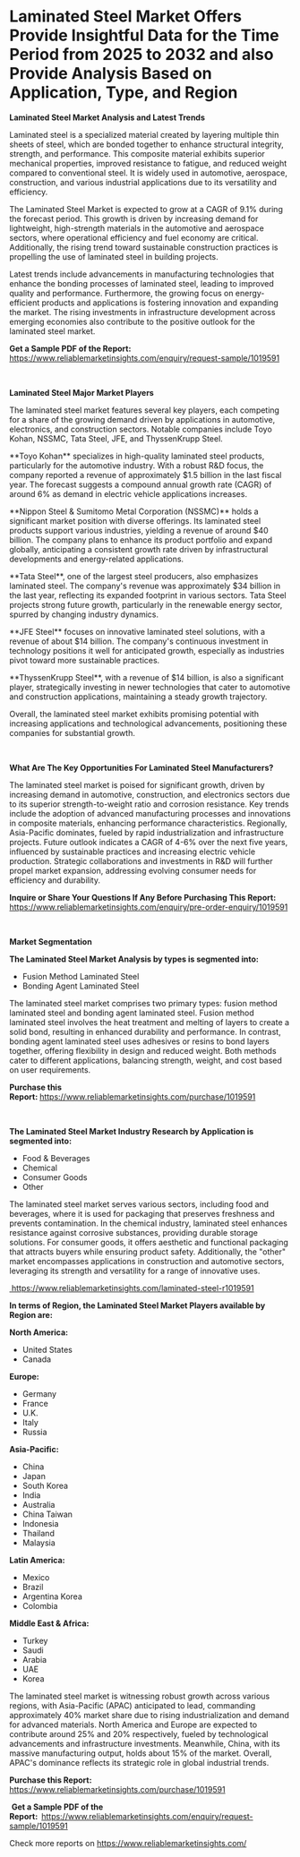 <p><h1>Laminated Steel Market Offers Provide Insightful Data for the Time Period from 2025 to 2032 and also Provide Analysis Based on Application, Type, and Region</h1></p><p><strong>Laminated Steel Market Analysis and Latest Trends</strong></p>
<p><p>Laminated steel is a specialized material created by layering multiple thin sheets of steel, which are bonded together to enhance structural integrity, strength, and performance. This composite material exhibits superior mechanical properties, improved resistance to fatigue, and reduced weight compared to conventional steel. It is widely used in automotive, aerospace, construction, and various industrial applications due to its versatility and efficiency.</p><p>The Laminated Steel Market is expected to grow at a CAGR of 9.1% during the forecast period. This growth is driven by increasing demand for lightweight, high-strength materials in the automotive and aerospace sectors, where operational efficiency and fuel economy are critical. Additionally, the rising trend toward sustainable construction practices is propelling the use of laminated steel in building projects.</p><p>Latest trends include advancements in manufacturing technologies that enhance the bonding processes of laminated steel, leading to improved quality and performance. Furthermore, the growing focus on energy-efficient products and applications is fostering innovation and expanding the market. The rising investments in infrastructure development across emerging economies also contribute to the positive outlook for the laminated steel market.</p></p>
<p><strong>Get a Sample PDF of the Report:&nbsp;</strong> <a href="https://www.reliablemarketinsights.com/enquiry/request-sample/1019591?utm_campaign=1512&utm_medium=2&utm_source=Github&utm_content=ia&utm_term=30012025&utm_id=laminated-steel">https://www.reliablemarketinsights.com/enquiry/request-sample/1019591</a></p>
<p>&nbsp;</p>
<p><strong>Laminated Steel Major Market Players</strong></p>
<p><p>The laminated steel market features several key players, each competing for a share of the growing demand driven by applications in automotive, electronics, and construction sectors. Notable companies include Toyo Kohan, NSSMC, Tata Steel, JFE, and ThyssenKrupp Steel.</p><p>**Toyo Kohan** specializes in high-quality laminated steel products, particularly for the automotive industry. With a robust R&D focus, the company reported a revenue of approximately $1.5 billion in the last fiscal year. The forecast suggests a compound annual growth rate (CAGR) of around 6% as demand in electric vehicle applications increases.</p><p>**Nippon Steel & Sumitomo Metal Corporation (NSSMC)** holds a significant market position with diverse offerings. Its laminated steel products support various industries, yielding a revenue of around $40 billion. The company plans to enhance its product portfolio and expand globally, anticipating a consistent growth rate driven by infrastructural developments and energy-related applications.</p><p>**Tata Steel**, one of the largest steel producers, also emphasizes laminated steel. The company's revenue was approximately $34 billion in the last year, reflecting its expanded footprint in various sectors. Tata Steel projects strong future growth, particularly in the renewable energy sector, spurred by changing industry dynamics.</p><p>**JFE Steel** focuses on innovative laminated steel solutions, with a revenue of about $14 billion. The company's continuous investment in technology positions it well for anticipated growth, especially as industries pivot toward more sustainable practices.</p><p>**ThyssenKrupp Steel**, with a revenue of $14 billion, is also a significant player, strategically investing in newer technologies that cater to automotive and construction applications, maintaining a steady growth trajectory.</p><p>Overall, the laminated steel market exhibits promising potential with increasing applications and technological advancements, positioning these companies for substantial growth.</p></p>
<p>&nbsp;</p>
<p><strong>What Are The Key Opportunities For Laminated Steel Manufacturers?</strong></p>
<p><p>The laminated steel market is poised for significant growth, driven by increasing demand in automotive, construction, and electronics sectors due to its superior strength-to-weight ratio and corrosion resistance. Key trends include the adoption of advanced manufacturing processes and innovations in composite materials, enhancing performance characteristics. Regionally, Asia-Pacific dominates, fueled by rapid industrialization and infrastructure projects. Future outlook indicates a CAGR of 4-6% over the next five years, influenced by sustainable practices and increasing electric vehicle production. Strategic collaborations and investments in R&D will further propel market expansion, addressing evolving consumer needs for efficiency and durability.</p></p>
<p><strong>Inquire or Share Your Questions If Any Before Purchasing This Report:</strong> <a href="https://www.reliablemarketinsights.com/enquiry/pre-order-enquiry/1019591?utm_campaign=1512&utm_medium=2&utm_source=Github&utm_content=ia&utm_term=30012025&utm_id=laminated-steel">https://www.reliablemarketinsights.com/enquiry/pre-order-enquiry/1019591</a></p>
<p>&nbsp;</p>
<p><strong>Market Segmentation</strong></p>
<p><strong>The Laminated Steel Market Analysis by types is segmented into:</strong></p>
<p><ul><li>Fusion Method Laminated Steel</li><li>Bonding Agent Laminated Steel</li></ul></p>
<p><p>The laminated steel market comprises two primary types: fusion method laminated steel and bonding agent laminated steel. Fusion method laminated steel involves the heat treatment and melting of layers to create a solid bond, resulting in enhanced durability and performance. In contrast, bonding agent laminated steel uses adhesives or resins to bond layers together, offering flexibility in design and reduced weight. Both methods cater to different applications, balancing strength, weight, and cost based on user requirements.</p></p>
<p><strong>Purchase this Report:&nbsp;</strong><a href="https://www.reliablemarketinsights.com/purchase/1019591?utm_campaign=1512&utm_medium=2&utm_source=Github&utm_content=ia&utm_term=30012025&utm_id=laminated-steel">https://www.reliablemarketinsights.com/purchase/1019591</a></p>
<p>&nbsp;</p>
<p><strong>The Laminated Steel Market Industry Research by Application is segmented into:</strong></p>
<p><ul><li>Food & Beverages</li><li>Chemical</li><li>Consumer Goods</li><li>Other</li></ul></p>
<p><p>The laminated steel market serves various sectors, including food and beverages, where it is used for packaging that preserves freshness and prevents contamination. In the chemical industry, laminated steel enhances resistance against corrosive substances, providing durable storage solutions. For consumer goods, it offers aesthetic and functional packaging that attracts buyers while ensuring product safety. Additionally, the "other" market encompasses applications in construction and automotive sectors, leveraging its strength and versatility for a range of innovative uses.</p></p>
<p><a href="https://www.reliablemarketinsights.com/laminated-steel-r1019591?utm_campaign=1512&utm_medium=2&utm_source=Github&utm_content=ia&utm_term=30012025&utm_id=laminated-steel">&nbsp;https://www.reliablemarketinsights.com/laminated-steel-r1019591</a></p>
<p><strong>In terms of Region, the Laminated Steel Market Players available by Region are:</strong></p>
<p>
    <p> <strong> North America: </strong>
        <ul>
            <li>United States</li>
            <li>Canada</li>
        </ul>
        </p> 
    <p> <strong> Europe: </strong>
        <ul>
            <li>Germany</li>
            <li>France</li>
            <li>U.K.</li>
            <li>Italy</li>
            <li>Russia</li>
        </ul>
        </p> 
    <p> <strong> Asia-Pacific: </strong>
        <ul>
            <li>China</li>
            <li>Japan</li>
            <li>South Korea</li>
            <li>India</li>
            <li>Australia</li>
            <li>China Taiwan</li>
            <li>Indonesia</li>
            <li>Thailand</li>
            <li>Malaysia</li>
        </ul>
        </p> 
    <p> <strong> Latin America: </strong>
        <ul>
            <li>Mexico</li>
            <li>Brazil</li>
            <li>Argentina Korea</li>
            <li>Colombia</li>
        </ul>
        </p> 
    <p> <strong> Middle East & Africa: </strong>
        <ul>
            <li>Turkey</li>
            <li>Saudi</li>
            <li>Arabia</li>
            <li>UAE</li>
            <li>Korea</li>
        </ul>
    </p>
    </p>
<p><p>The laminated steel market is witnessing robust growth across various regions, with Asia-Pacific (APAC) anticipated to lead, commanding approximately 40% market share due to rising industrialization and demand for advanced materials. North America and Europe are expected to contribute around 25% and 20% respectively, fueled by technological advancements and infrastructure investments. Meanwhile, China, with its massive manufacturing output, holds about 15% of the market. Overall, APAC's dominance reflects its strategic role in global industrial trends.</p></p>
<p><strong>Purchase this Report: </strong><a href="https://www.reliablemarketinsights.com/purchase/1019591?utm_campaign=1512&utm_medium=2&utm_source=Github&utm_content=ia&utm_term=30012025&utm_id=laminated-steel">https://www.reliablemarketinsights.com/purchase/1019591</a></p>
<p>&nbsp;<strong>Get a Sample PDF of the Report:&nbsp;&nbsp;</strong><a href="https://www.reliablemarketinsights.com/enquiry/request-sample/1019591?utm_campaign=1512&utm_medium=2&utm_source=Github&utm_content=ia&utm_term=30012025&utm_id=laminated-steel">https://www.reliablemarketinsights.com/enquiry/request-sample/1019591</a></p>
<p><strong></strong></p>
<p>Check more reports on <a href="https://www.reliablemarketinsights.com/?utm_campaign=1512&utm_medium=2&utm_source=Github&utm_content=ia&utm_term=30012025&utm_id=laminated-steel">https://www.reliablemarketinsights.com/</a></p>